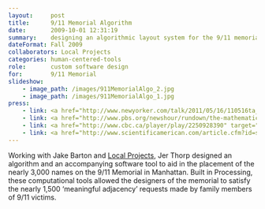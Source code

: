 ```yaml
---
layout:     post
title:      9/11 Memorial Algorithm
date:       2009-10-01 12:31:19
summary:    designing an algorithmic layout system for the 9/11 memorial
dateFormat: Fall 2009
collaborators: Local Projects
categories: human-centered-tools
role:       custom software design
for:        9/11 Memorial
slideshow:
    - image_path: /images/911MemorialAlgo_2.jpg
    - image_path: /images/911MemorialAlgo_1.jpg
press:
    - link: <a href="http://www.newyorker.com/talk/2011/05/16/110516ta_talk_paumgarten" target="_blank">The New Yorker</a>
    - link: <a href="http://www.pbs.org/newshour/rundown/the-mathematical-complexity-of-2982-names/" target="_blank">PBS</a>
    - link: <a href="http://www.cbc.ca/player/play/2250928390" target="_blank">CBC</a>
    - link: <a href="http://www.scientificamerican.com/article.cfm?id=september-11-memorial" target="_blank">Scientific American</a>
---
```


Working with Jake Barton and <a href="http://localprojects.net/" target="_blank">Local Projects</a>, Jer Thorp designed an algorithm and an accompanying software tool to aid in the placement of the nearly 3,000 names on the 9/11 Memorial in Manhattan. Built in Processing, these computational tools allowed the designers of the memorial to satisfy the nearly 1,500 ‘meaningful adjacency’ requests made by family members of 9/11 victims.